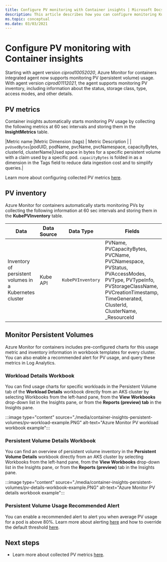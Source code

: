 ```yaml
---
title: Configure PV monitoring with Container insights | Microsoft Docs
description: This article describes how you can configure monitoring Kubernetes clusters with persistent volumes with Container insights.
ms.topic: conceptual
ms.date: 03/03/2021
---
```


# Configure PV monitoring with Container insights

Starting with agent version *ciprod10052020*, Azure Monitor for containers integrated agent now supports monitoring PV (persistent volume) usage. With agent version *ciprod01112021*, the agent supports monitoring PV inventory, including information about the status, storage class, type, access modes, and other details.
## PV metrics

Container insights automatically starts monitoring PV usage by collecting the following metrics at 60 sec intervals and storing them in the **InsightMetrics** table.

|Metric name |Metric Dimension (tags) | Metric Description |
| `pvUsedBytes`|podUID, podName, pvcName, pvcNamespace, capacityBytes, clusterId, clusterName|Used space in bytes for a specific persistent volume with a claim used by a specific pod. `capacityBytes` is folded in as a dimension in the Tags field to reduce data ingestion cost and to simplify queries.|

Learn more about configuring collected PV metrics [here](https://aka.ms/ci/pvconfig).

## PV inventory

Azure Monitor for containers automatically starts monitoring PVs by collecting the following information at 60 sec intervals and storing them in the **KubePVInventory** table.

|Data |Data Source| Data Type| Fields|
|-----|-----------|----------|-------|
|Inventory of persistent volumes in a Kubernetes cluster |Kube API |`KubePVInventory` |	PVName, PVCapacityBytes, PVCName, PVCNamespace, PVStatus, PVAccessModes, PVType, PVTypeInfo, PVStorageClassName, PVCreationTimestamp, TimeGenerated, ClusterId, ClusterName, _ResourceId |

## Monitor Persistent Volumes

Azure Monitor for containers includes pre-configured charts for this usage metric and inventory information in workbook templates for every cluster. You can also enable a recommended alert for PV usage, and query these metrics in Log Analytics.  

### Workload Details Workbook

You can find usage charts for specific workloads in the Persistent Volume tab of the **Workload Details** workbook directly from an AKS cluster by selecting Workbooks from the left-hand pane, from the **View Workbooks** drop-down list in the Insights pane, or from the **Reports (preview) tab** in the Insights pane.


:::image type="content" source="./media/container-insights-persistent-volumes/pv-workload-example.PNG" alt-text="Azure Monitor PV workload workbook example":::

### Persistent Volume Details Workbook

You can find an overview of persistent volume inventory in the **Persistent Volume Details** workbook directly from an AKS cluster by selecting Workbooks from the left-hand pane, from the **View Workbooks** drop-down list in the Insights pane, or from the **Reports (preview)** tab in the Insights pane.


:::image type="content" source="./media/container-insights-persistent-volumes/pv-details-workbook-example.PNG" alt-text="Azure Monitor PV details workbook example":::

### Persistent Volume Usage Recommended Alert
You can enable a recommended alert to alert you when average PV usage for a pod is above 80%. Learn more about alerting [here](https://docs.microsoft.com/azure/azure-monitor/insights/container-insights-metric-alerts) and how to override the default threshold [here](https://docs.microsoft.com/azure/azure-monitor/insights/container-insights-metric-alerts#configure-alertable-metrics-in-configmaps).
## Next steps

- Learn more about collected PV metrics [here](./container-insights-agent-config.md).
